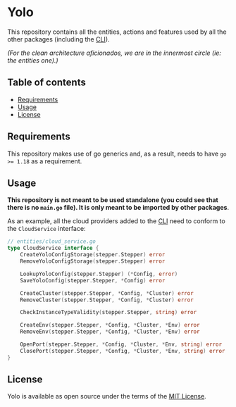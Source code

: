 # Yolo

This repository contains all the entities, actions and features used by all the other packages (including the [CLI](https://github.com/yolo-sh/cli)). 

*(For the clean architecture aficionados, we are in the innermost circle (ie: the entities one).)*

## Table of contents
- [Requirements](#requirements)
- [Usage](#usage)
- [License](#license)

## Requirements

This repository makes use of go generics and, as a result, needs to have `go >= 1.18` as a requirement.

## Usage

**This repository is not meant to be used standalone (you could see that there is no `main.go` file). It is only meant to be imported by other packages**.

As an example, all the cloud providers added to the [CLI](https://github.com/yolo-sh/cli) need to conform to the `CloudService` interface:

```go
// entities/cloud_service.go
type CloudService interface {
    CreateYoloConfigStorage(stepper.Stepper) error
	RemoveYoloConfigStorage(stepper.Stepper) error

	LookupYoloConfig(stepper.Stepper) (*Config, error)
	SaveYoloConfig(stepper.Stepper, *Config) error

	CreateCluster(stepper.Stepper, *Config, *Cluster) error
	RemoveCluster(stepper.Stepper, *Config, *Cluster) error

	CheckInstanceTypeValidity(stepper.Stepper, string) error

	CreateEnv(stepper.Stepper, *Config, *Cluster, *Env) error
	RemoveEnv(stepper.Stepper, *Config, *Cluster, *Env) error

	OpenPort(stepper.Stepper, *Config, *Cluster, *Env, string) error
	ClosePort(stepper.Stepper, *Config, *Cluster, *Env, string) error
}
```

## License

Yolo is available as open source under the terms of the [MIT License](http://opensource.org/licenses/MIT).
